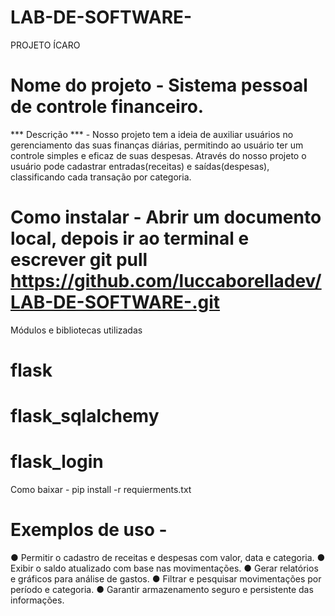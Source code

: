 # LAB-DE-SOFTWARE-
PROJETO ÍCARO

# Nome do projeto - Sistema pessoal de controle financeiro. 
*** Descrição *** - Nosso projeto tem a ideia de auxiliar usuários no gerenciamento das suas finanças diárias, permitindo ao usuário ter um controle simples e eficaz de suas despesas. Através do nosso projeto o usuário pode cadastrar entradas(receitas) e saídas(despesas), classificando cada transação por categoria.

# Como instalar - Abrir um documento local, depois ir ao terminal e escrever git pull https://github.com/luccaborelladev/LAB-DE-SOFTWARE-.git

Módulos e bibliotecas utilizadas 

# flask  
# flask_sqlalchemy 
# flask_login

Como baixar - pip install -r requierments.txt

# Exemplos de uso -

●	Permitir o cadastro de receitas e despesas com valor, data e categoria.
●	Exibir o saldo atualizado com base nas movimentações.
●	Gerar relatórios e gráficos para análise de gastos.
●	Filtrar e pesquisar movimentações por período e categoria.
●	Garantir armazenamento seguro e persistente das informações.


